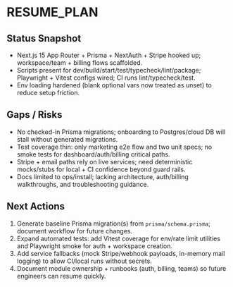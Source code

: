 # RESUME_PLAN

## Status Snapshot
- Next.js 15 App Router + Prisma + NextAuth + Stripe hooked up; workspace/team + billing flows scaffolded.
- Scripts present for dev/build/start/test/typecheck/lint/package; Playwright + Vitest configs wired; CI runs lint/typecheck/test.
- Env loading hardened (blank optional vars now treated as unset) to reduce setup friction.

## Gaps / Risks
- No checked-in Prisma migrations; onboarding to Postgres/cloud DB will stall without generated migrations.
- Test coverage thin: only marketing e2e flow and two unit specs; no smoke tests for dashboard/auth/billing critical paths.
- Stripe + email paths rely on live services; need deterministic mocks/stubs for local + CI confidence beyond guard rails.
- Docs limited to ops/install; lacking architecture, auth/billing walkthroughs, and troubleshooting guidance.

## Next Actions
1. Generate baseline Prisma migration(s) from `prisma/schema.prisma`; document workflow for future changes.
2. Expand automated tests: add Vitest coverage for env/rate limit utilities and Playwright smoke for auth + workspace creation.
3. Add service fallbacks (mock Stripe/webhook payloads, in-memory mail logging) to allow CI/local runs without secrets.
4. Document module ownership + runbooks (auth, billing, teams) so future engineers can resume quickly.
